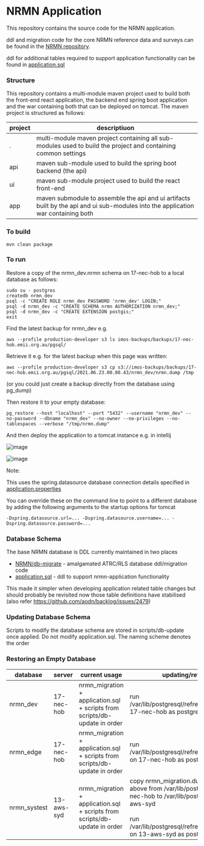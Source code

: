 NRMN Application
================

This repository contains the source code for the NRMN application.  

ddl and migration code for the core NRMN reference data and surveys can be found in the 
[NRMN repository](https://github.com/aodn/NRMN/tree/master/db-migrate).

ddl for additional tables required to support application functionality can be found in [application.sql](api/src/main/resources/sql/application.sql)

### Structure

This repository contains a multi-module maven project used to build both the front-end react application, the backend end 
spring boot application and the war containing both that can be deployed on tomcat. The maven project is structured as follows:

project | descriptiuon
--- | ---
. | multi-module maven project containing all sub-modules used to build the project and containing common settings
api | maven sub-module used to build the spring boot backend (the api)
ui | maven sub-module project used to build the react front-end
app | maven submodule to assemble the api and ui artifacts built by the api and ui sub-modules into the application war containing both

### To build

```
mvn clean package 
```

### To run

Restore a copy of the nrmn_dev.nrmn schema on 17-nec-hob to a local database as follows:

    sudo su - postgres
    createdb nrmn_dev
    psql -c "CREATE ROLE nrmn_dev PASSWORD 'nrmn_dev' LOGIN;"
    psql -d nrmn_dev -c "CREATE SCHEMA nrmn AUTHORIZATION nrmn_dev;"
    psql -d nrmn_dev -c "CREATE EXTENSION postgis;"
    exit

Find the latest backup for nrmn_dev e.g.

    aws --profile production-developer s3 ls imos-backups/backups/17-nec-hob.emii.org.au/pgsql/

Retrieve it e.g. for the latest backup when this page was written:

    aws --profile production-developer s3 cp s3://imos-backups/backups/17-nec-hob.emii.org.au/pgsql/2021.06.23.00.00.43/nrmn_dev/nrmn.dump /tmp

(or you could just create a backup directly from the database using pg_dump)

Then restore it to your empty database:

    pg_restore --host "localhost" --port "5432" --username "nrmn_dev" --no-password --dbname "nrmn_dev" --no-owner --no-privileges --no-tablespaces --verbose "/tmp/nrmn.dump"

And then deploy the application to a tomcat instance e.g. in intellij 

![image](https://user-images.githubusercontent.com/1860215/123058197-ec7a3600-d44b-11eb-957a-965542d581aa.png)

![image](https://user-images.githubusercontent.com/1860215/123058279-ff8d0600-d44b-11eb-9a7d-efd216fd41f4.png)

Note:

This uses the spring.datasource database connection details specified in [application.properties](api/src/main/resources/application.properties)

You can override these on the command line to point to a different database by adding the following arguments to the startup options for tomcat 

    -Dspring.datasource.url=... -Dspring.datasource.username=... -Dspring.datasource.password=...

### Database Schema

The base NRMN database is DDL currently maintained in two places

* [NRMN/db-migrate](https://github.com/aodn/NRMN/tree/master/db-migrate) - amalgamated ATRC/RLS
  database ddl/migration code
* [application.sql](api/src/main/resources/sql/application.sql) - ddl
  to support nrmn-application functionality

This made it simpler when developing application related table changes but should probably be
revisited now those table definitions have stabilised (also refer https://github.com/aodn/backlog/issues/2479)

### Updating Database Schema

Scripts to modify the database schema are stored in scripts/db-update once applied. Do not modify application.sql. The naming scheme denotes the order 

### Restoring an Empty Database

database | server | current usage | updating/refreshing
--- | --- | --- | ---
nrmn_dev | 17-nec-hob | nrmn_migration + application.sql + scripts from scripts/db-update in order | run /var/lib/postgresql/refresh_nrmn_dev.sh on 17-nec-hob as postgres user
nrmn_edge | 17-nec-hob | nrmn_migration + application.sql + scripts from scripts/db-update in order | run /var/lib/postgresql/refresh_nrmn_edge.sh on 17-nec-hob as postgres user
nrmn_systest | 13-aws-syd | nrmn_migration + application.sql + scripts from scripts/db-update in order | copy nrmn_migration.dump generated above from /var/lib/postgresql/ on 17-nec-hob to /var/lib/postgresql/ on 13-aws-syd <br><br> run /var/lib/postgresql/refresh_nrmn_systest.sh on 13-aws-syd as postgres user
